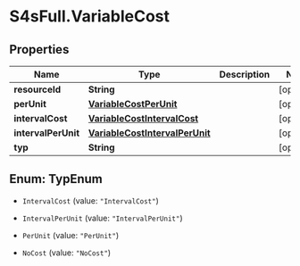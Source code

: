 # S4sFull.VariableCost

## Properties
Name | Type | Description | Notes
------------ | ------------- | ------------- | -------------
**resourceId** | **String** |  | [optional] 
**perUnit** | [**VariableCostPerUnit**](VariableCostPerUnit.md) |  | [optional] 
**intervalCost** | [**VariableCostIntervalCost**](VariableCostIntervalCost.md) |  | [optional] 
**intervalPerUnit** | [**VariableCostIntervalPerUnit**](VariableCostIntervalPerUnit.md) |  | [optional] 
**typ** | **String** |  | [optional] 


<a name="TypEnum"></a>
## Enum: TypEnum


* `IntervalCost` (value: `"IntervalCost"`)

* `IntervalPerUnit` (value: `"IntervalPerUnit"`)

* `PerUnit` (value: `"PerUnit"`)

* `NoCost` (value: `"NoCost"`)




